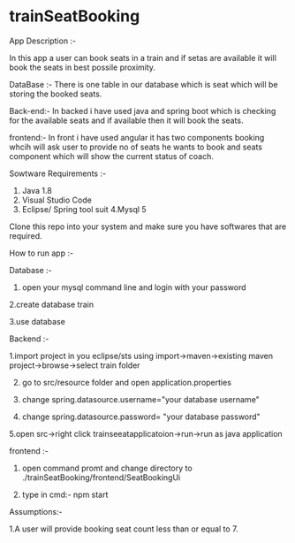 # trainSeatBooking

App Description :-

In this app a user can book seats in a train and if setas are available it will book the seats in best possile proximity.

DataBase :- There is one table in our database which is seat which will be storing the booked seats.

Back-end:- In backed i have used java and spring boot which is checking for the available seats and if available then it will book the seats.

frontend:- In front i have used angular it has two components booking whcih will ask user to  provide no of seats he wants to book and seats component which will show the current status of coach.

Sowtware Requirements :- 
  1. Java 1.8
  2. Visual Studio Code
  3. Eclipse/ Spring tool suit
  4.Mysql 5
  
  Clone this repo into your system and make sure you have softwares that are required.
  
How to run app :-

  Database :-
  
  1. open your mysql command line and login with your password
  
  2.create database train
  
  3.use database
  
  Backend :-
  
  1.import project in you eclipse/sts using import->maven->existing maven project->browse->select train folder
  
   2. go to src/resource folder and open application.properties
  
  3. change spring.datasource.username="your database username" 
  
  4. change spring.datasource.password= "your database password"
  
  5.open src->right click trainseeatapplicatoion->run->run as java application
  
  frontend :-
  
  1. open command promt and change directory to ./trainSeatBooking/frontend/SeatBookingUi 
  
  2. type in cmd:-  npm start
  
  Assumptions:-
  
  1.A user will provide booking seat count less than or equal to 7.
